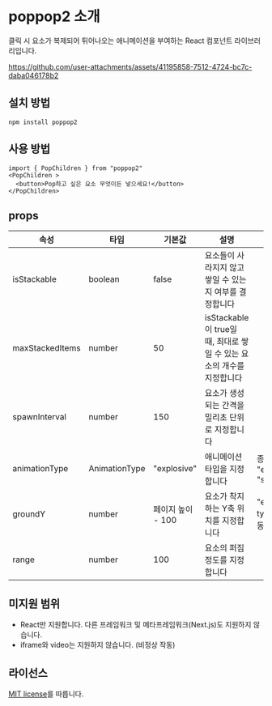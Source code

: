 # poppop2 소개

클릭 시 요소가 복제되어 튀어나오는 애니메이션을 부여하는 React 컴포넌트 라이브러리입니다.



https://github.com/user-attachments/assets/41195858-7512-4724-bc7c-daba046178b2



## 설치 방법

```shell
npm install poppop2
```


## 사용 방법

```tsx
import { PopChildren } from "poppop2"
<PopChildren >
  <button>Pop하고 싶은 요소 무엇이든 넣으세요!</button>
</PopChildren>
```
## props

| 속성 | 타입 | 기본값 | 설명 | 비고 |
|------|------|------|------|------|
| isStackable | boolean | false | 요소들이 사라지지 않고 쌓일 수 있는지 여부를 결정합니다 |
| maxStackedItems | number | 50 | isStackable이 true일 때, 최대로 쌓일 수 있는 요소의 개수를 지정합니다 |
| spawnInterval | number | 150 | 요소가 생성되는 간격을 밀리초 단위로 지정합니다 |
| animationType | AnimationType | "explosive" | 애니메이션 타입을 지정합니다  | 종류: "explosive", "spread"|
| groundY | number | 페이지 높이 - 100 |  요소가 착지하는 Y축 위치를 지정합니다 | "explosive" type에서만 동작|
| range | number | 100 | 요소의 퍼짐 정도를 지정합니다 |


## 미지원 범위
- React만 지원합니다. 다른 프레임워크 및 메타프레임워크(Next.js)도 지원하지 않습니다.
- iframe와 video는 지원하지 않습니다. (비정상 작동)

## 라이선스

[MIT license](./LICENSE.md)를 따릅니다.
